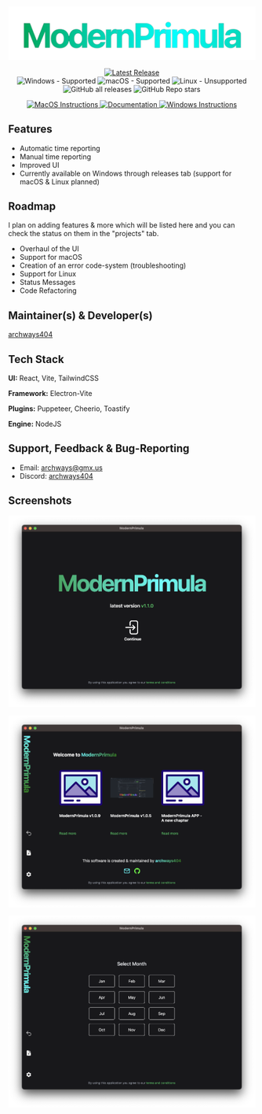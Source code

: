 
![Logo](https://github.com/archways404/ModernPrimulaApp/blob/DEV_v1.1.0_UI/images/NewLogo.png)

<p align="center">
<a href="https://github.com/archways404/ModernPrimulaApp/releases/latest">
  <img alt="Latest Release" src="https://img.shields.io/github/v/release/archways404/ModernPrimulaApp?style=flat-square&label=latest&color=green">
</a>
 <br>
 <img alt="Windows - Supported" src="https://img.shields.io/badge/Windows-Supported-green?style=flat-square">
  <img alt="macOS - Supported" src="https://img.shields.io/badge/macOS-Supported-yellow?style=flat-square">
  <img alt="Linux - Unsupported" src="https://img.shields.io/badge/Linux-Unsupported-red?style=flat-square">
 <br>
  <img alt="GitHub all releases" src="https://img.shields.io/github/downloads/archways404/ModernPrimulaApp/total?style=flat-square">
  <img alt="GitHub Repo stars" src="https://img.shields.io/github/stars/archways404/ModernPrimulaApp">
</p>

<p align="center">
  <a href="https://github.com/archways404/ModernPrimulaApp/blob/main/extras/documentation.md#macos-installation">
    <img alt="MacOS Instructions" src="https://img.shields.io/badge/-macOS%20Instructions-red?style=for-the-badge">
  </a>
  <a href="https://github.com/archways404/ModernPrimulaApp/blob/main/extras/documentation.md">
    <img alt="Documentation" src="https://img.shields.io/badge/-Documentation%20&%20Instructions-green?style=for-the-badge">
  </a>
  <a href="https://github.com/archways404/ModernPrimulaApp/blob/main/extras/documentation.md#windows-installation">
    <img alt="Windows Instructions" src="https://img.shields.io/badge/-Windows%20Instructions-blue?style=for-the-badge">
  </a>
</p>

## Features

- Automatic time reporting
- Manual time reporting
- Improved UI
- Currently available on Windows through releases tab (support for macOS & Linux planned)

## Roadmap
I plan on adding features & more which will be listed here and you can check the status on them in the "projects" tab.

- Overhaul of the UI
- Support for macOS
- Creation of an error code-system (troubleshooting)
- Support for Linux
- Status Messages
- Code Refactoring

## Maintainer(s) & Developer(s)

[archways404](https://www.github.com/archways404)


## Tech Stack

**UI:** React, Vite, TailwindCSS

**Framework:** Electron-Vite

**Plugins:** Puppeteer, Cheerio, Toastify

**Engine:** NodeJS


## Support, Feedback & Bug-Reporting

- Email: archways@gmx.us 
- Discord: [archways404](https://discord.gg/uvqEsuUVaC)

## Screenshots

![App Screenshot](https://github.com/archways404/ModernPrimulaApp/blob/DEV_v1.1.0_UI/images/SCR-Welcome.png)

![App Screenshot](https://github.com/archways404/ModernPrimulaApp/blob/DEV_v1.1.0_UI/images/SCR-Home.png)

![App Screenshot](https://github.com/archways404/ModernPrimulaApp/blob/DEV_v1.1.0_UI/images/SCR-NewTicket.png)

